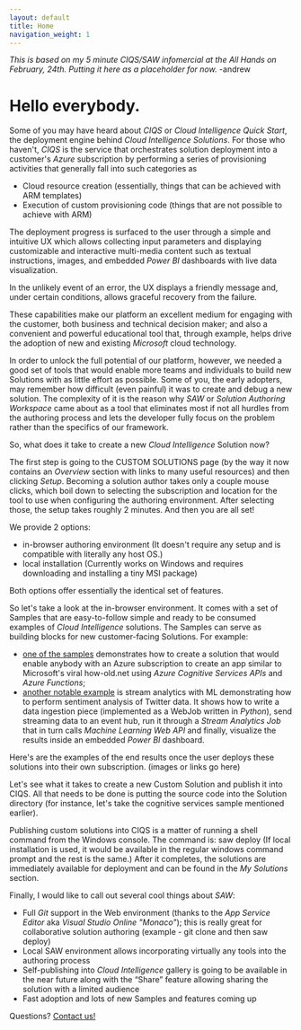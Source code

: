 ```yaml
---
layout: default
title: Home
navigation_weight: 1
---
```

*This is based on my 5 minute CIQS/SAW infomercial at the All Hands on February, 24th. Putting it here as a placeholder for now.* -andrew
# Hello everybody.

Some of you may have heard about *CIQS* or *Cloud Intelligence Quick Start*, the deployment engine behind *Cloud Intelligence Solutions*. For those who haven't, *CIQS* is the service that orchestrates solution deployment into a customer's *Azure* subscription by performing a series of provisioning activities that generally fall into such categories as
- Cloud resource creation (essentially, things that can be achieved with ARM templates)
- Execution of custom provisioning code (things that are not possible to achieve with ARM)

The deployment progress is surfaced to the user through a simple and intuitive UX which allows collecting input parameters and displaying customizable and interactive multi-media content such as textual instructions, images, and embedded *Power BI* dashboards with live data visualization.

In the unlikely event of an error, the UX displays a friendly message and, under certain conditions, allows graceful recovery from the failure.

These capabilities make our platform an excellent medium for engaging with the customer, both business and technical decision maker; and also a convenient and powerful educational tool that, through example, helps drive the adoption of new and existing *Microsoft* cloud technology.

In order to unlock the full potential of our platform, however, we needed a good set of tools that would enable more teams and individuals to build new Solutions with as little effort as possible. Some of you, the early adopters, may remember how difficult (even painful) it was to create and debug a new solution. The complexity of it is the reason why *SAW* or *Solution Authoring Workspace* came about as a tool that eliminates most if not all hurdles from the authoring process and lets the developer fully focus on the problem rather than the specifics of our framework.

So, what does it take to create a new *Cloud Intelligence* Solution now?

The first step is going to the CUSTOM SOLUTIONS page (by the way it now contains an *Overview* section with links to many useful resources) and then clicking *Setup*. Becoming a solution author takes only a couple mouse clicks, which boil down to selecting the subscription and location for the tool to use when configuring the authoring environment. After selecting those, the setup takes roughly 2 minutes. And then you are all set!

We provide 2 options:
- in-browser authoring environment (It doesn't require any setup and is compatible with literally any host OS.)
- local installation (Currently works on Windows and requires downloading and installing a tiny MSI package)

Both options offer essentially the identical set of features.

So let's take a look at the in-browser environment. It comes with a set of Samples that are easy-to-follow simple and ready to be consumed examples of *Cloud Intelligence* solutions. The Samples can serve as building blocks for new customer-facing Solutions. For example:

- [one of the samples](https://github.com/Azure/Azure-CloudIntelligence-SolutionAuthoringWorkspace/tree/master/Samples/004-cognitiveservices) demonstrates how to create a solution that would enable anybody with an Azure subscription to create an app similar to Microsoft's viral how-old.net using *Azure Cognitive Services APIs* and *Azure Functions*;
- [another notable example](https://github.com/wdecay/twitterdemo) is stream analytics with ML demonstrating how to perform sentiment analysis of Twitter data. It shows how to write a data ingestion piece (implemented as a WebJob written in *Python*), send streaming data to an event hub, run it through a *Stream Analytics Job* that in turn calls *Machine Learning Web API* and finally, visualize the results inside an embedded *Power BI* dashboard.

Here's are the examples of the end results once the user deploys these solutions into their own subscription.
(images or links go here)

Let's see what it takes to create a new Custom Solution and publish it into CIQS. All that needs to be done is putting the source code into the Solution directory (for instance, let's take the cognitive services sample mentioned earlier).

Publishing custom solutions into CIQS is a matter of running a shell command from the Windows console. The command is: saw deploy (If local installation is used, it would be available in the regular windows command prompt and the rest is the same.) After it completes, the solutions are immediately available for deployment and can be found in the *My Solutions* section.

Finally, I would like to call out several cool things about *SAW*:
- Full *Git* support in the Web environment (thanks to the *App Service Editor* aka *Visual Studio Online "Monaco"*); this is really great for collaborative solution authoring (example - git clone and then saw deploy)
- Local SAW environment allows incorporating virtually any tools into the authoring process
- Self-publishing into *Cloud Intelligence* gallery is going to be available in the near future along with the “Share” feature allowing sharing the solution with a limited audience
- Fast adoption and lots of new Samples and features coming up

Questions? [Contact us!](mailto:cisauthors@microsoft.com)


